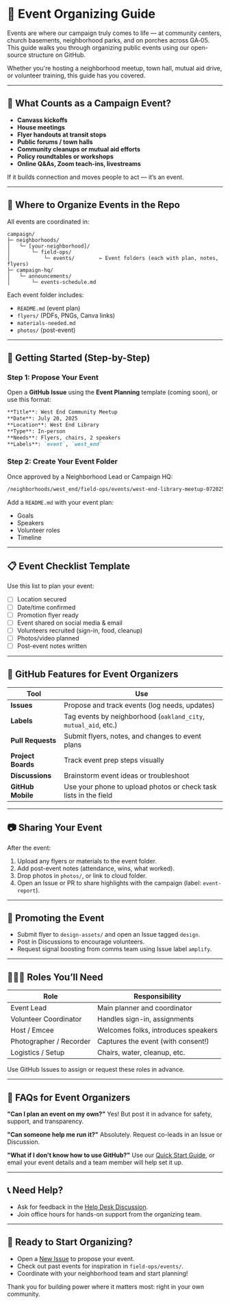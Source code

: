 # 📅 Event Organizing Guide

Events are where our campaign truly comes to life — at community centers, church basements, neighborhood parks, and on porches across GA‑05. This guide walks you through organizing public events using our open-source structure on GitHub.

Whether you're hosting a neighborhood meetup, town hall, mutual aid drive, or volunteer training, this guide has you covered.

---

## 🌟 What Counts as a Campaign Event?

* **Canvass kickoffs**
* **House meetings**
* **Flyer handouts at transit stops**
* **Public forums / town halls**
* **Community cleanups or mutual aid efforts**
* **Policy roundtables or workshops**
* **Online Q\&As, Zoom teach-ins, livestreams**

If it builds connection and moves people to act — it’s an event.

---

## 📍 Where to Organize Events in the Repo

All events are coordinated in:

```
campaign/
├─ neighborhoods/
│   └─ [your-neighborhood]/
│       └─ field-ops/
│           └─ events/        ← Event folders (each with plan, notes, flyers)
├─ campaign-hq/
│   └─ announcements/
│       └─ events-schedule.md
```

Each event folder includes:

* `README.md` (event plan)
* `flyers/` (PDFs, PNGs, Canva links)
* `materials-needed.md`
* `photos/` (post-event)

---

## 🚀 Getting Started (Step-by-Step)

### Step 1: Propose Your Event

Open a **GitHub Issue** using the **Event Planning** template (coming soon), or use this format:

```md
**Title**: West End Community Meetup  
**Date**: July 20, 2025  
**Location**: West End Library  
**Type**: In-person  
**Needs**: Flyers, chairs, 2 speakers  
**Labels**: `event`, `west_end`
```

### Step 2: Create Your Event Folder

Once approved by a Neighborhood Lead or Campaign HQ:

```bash
/neighborhoods/west_end/field-ops/events/west-end-library-meetup-072025/
```

Add a `README.md` with your event plan:

* Goals
* Speakers
* Volunteer roles
* Timeline

---

## 📋 Event Checklist Template

Use this list to plan your event:

* [ ] Location secured
* [ ] Date/time confirmed
* [ ] Promotion flyer ready
* [ ] Event shared on social media & email
* [ ] Volunteers recruited (sign-in, food, cleanup)
* [ ] Photos/video planned
* [ ] Post-event notes written

---

## 🧰 GitHub Features for Event Organizers

| Tool               | Use                                                              |
| ------------------ | ---------------------------------------------------------------- |
| **Issues**         | Propose and track events (log needs, updates)                    |
| **Labels**         | Tag events by neighborhood (`oakland_city`, `mutual_aid`, etc.)  |
| **Pull Requests**  | Submit flyers, notes, and changes to event plans                 |
| **Project Boards** | Track event prep steps visually                                  |
| **Discussions**    | Brainstorm event ideas or troubleshoot                           |
| **GitHub Mobile**  | Use your phone to upload photos or check task lists in the field |

---

## 📷 Sharing Your Event

After the event:

1. Upload any flyers or materials to the event folder.
2. Add post-event notes (attendance, wins, what worked).
3. Drop photos in `photos/`, or link to cloud folder.
4. Open an Issue or PR to share highlights with the campaign (label: `event-report`).

---

## 📣 Promoting the Event

* Submit flyer to `design-assets/` and open an Issue tagged `design`.
* Post in Discussions to encourage volunteers.
* Request signal boosting from comms team using Issue label `amplify`.

---

## 🧑‍🤝‍🧑 Roles You’ll Need

| Role                    | Responsibility                      |
| ----------------------- | ----------------------------------- |
| Event Lead              | Main planner and coordinator        |
| Volunteer Coordinator   | Handles sign-in, assignments        |
| Host / Emcee            | Welcomes folks, introduces speakers |
| Photographer / Recorder | Captures the event (with consent!)  |
| Logistics / Setup       | Chairs, water, cleanup, etc.        |

Use GitHub Issues to assign or request these roles in advance.

---

## 🙋 FAQs for Event Organizers

**"Can I plan an event on my own?"**
Yes! But post it in advance for safety, support, and transparency.

**"Can someone help me run it?"**
Absolutely. Request co-leads in an Issue or Discussion.

**"What if I don't know how to use GitHub?"**
Use our [Quick Start Guide](../get-involved/quick-start-guide.md), or email your event details and a team member will help set it up.

---

## 📞 Need Help?

* Ask for feedback in the [Help Desk Discussion](https://github.com/CastroForGeorgia/campaign/discussions/categories/help-desk).
* Join office hours for hands-on support from the organizing team.

---

## 🚦 Ready to Start Organizing?

* Open a [New Issue](https://github.com/CastroForGeorgia/campaign/issues/new) to propose your event.
* Check out past events for inspiration in `field-ops/events/`.
* Coordinate with your neighborhood team and start planning!

Thank you for building power where it matters most: right in your own community.